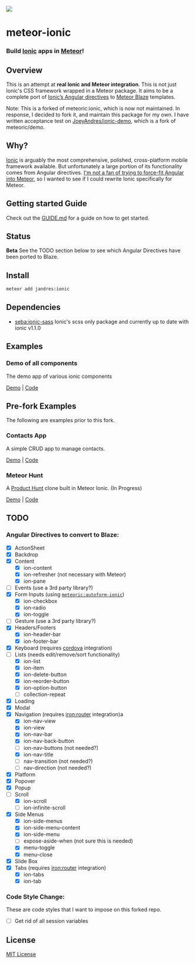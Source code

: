 ![](http://f.cl.ly/items/391y4708420P0H001k1G/meteoric.png)

# meteor-ionic

### Build [Ionic](http://ionicframework.com/) apps in [Meteor](https://www.meteor.com/)!

## Overview

This is an attempt at **real Ionic and Meteor integration**. This is not just Ionic's CSS framework wrapped in a Meteor package. It aims to be a complete port of [Ionic’s Angular directives](http://ionicframework.com/docs/api/) to [Meteor Blaze](https://www.meteor.com/blaze) templates.

Note: This is a forked of meteoric:ionic, which is now not maintained. In response, I decided to fork it, and maintain this package for my own. I have written acceptance test on [JoeyAndres/ionic-demo](https://github.com/JoeyAndres/ionic-demo), which is a fork of meteoric/demo.

## Why?
[Ionic](http://ionicframework.com/) is arguably the most comprehensive, polished, cross-platform mobile framework available. But unfortunately a large portion of its functionality comes from Angular directives. [I'm not a fan of trying to force-fit Angular into Meteor](https://medium.com/space-camp/your-meteor-app-probably-doesnt-need-angular-13986a0323f6), so I wanted to see if I could rewrite Ionic specifically for Meteor.

## Getting started Guide
Check out the [GUIDE.md](GUIDE.md) for a guide on how to get started.

## Status

**Beta** See the TODO section below to see which Angular Directives have been ported to Blaze.

## Install

```bash
meteor add jandres:ionic
```

## Dependencies

- [seba:ionic-sass](https://github.com/sebakerckhof/meteor-ionic-sass/) Ionic's scss only package and currently up to date with ionic v1.1.0

## Examples

### Demo of all components
The demo app of various ionic components

[Demo](http://jandres-ionic.meteor.com/) |  [Code](https://github.com/JoeyAndres/ionic-demo)

## Pre-fork Examples

The following are examples prior to this fork.

### Contacts App
A simple CRUD app to manage contacts.

[Demo](http://meteoric-contacts.meteor.com) |  [Code](https://github.com/meteoric/contacts)

### Meteor Hunt
A [Product Hunt](http://producthunt.com) clone built in Meteor Ionic. (In Progress)

[Demo](http://meteorhunt.meteor.com/) |  [Code](https://github.com/meteoric/meteorhunt)

## TODO

### Angular Directives to convert to Blaze:
* [x] ActionSheet
* [x] Backdrop
* [x] Content
  * [x] ion-content
  * [x] ion-refresher (not necessary with Meteor)
  * [x] ion-pane
* [ ] Events (use a 3rd party library?)
* [x] Form Inputs (using [`meteoric:autoform-ionic`](https://github.com/meteoric/autoform-ionic))
  * [x] ion-checkbox
  * [x] ion-radio
  * [x] ion-toggle
* [ ] Gesture (use a 3rd party library?)
* [x] Headers/Footers
  * [x] ion-header-bar
  * [x] ion-footer-bar
* [x] Keyboard (requires [cordova](http://cordova.apache.org/) integration)
* [ ] Lists (needs edit/remove/sort functionality)
  * [x] ion-list
  * [x] ion-item
  * [x] ion-delete-button
  * [x] ion-reorder-button
  * [x] ion-option-button
  * [ ] collection-repeat
* [x] Loading
* [x] Modal
* [x] Navigation (requires [iron:router](https://github.com/EventedMind/iron-router) integration)a
  * [x] ion-nav-view
  * [x] ion-view
  * [x] ion-nav-bar
  * [x] ion-nav-back-button
  * [ ] ion-nav-buttons (not needed?)
  * [x] ion-nav-title
  * [ ] nav-transition (not needed?)
  * [ ] nav-direction (not needed?)
* [x] Platform
* [x] Popover
* [x] Popup
* [ ] Scroll
  * [x] ion-scroll
  * [ ] ion-infinite-scroll
* [x] Side Menus
  * [x] ion-side-menus
  * [x] ion-side-menu-content
  * [x] ion-side-menu
  * [ ] expose-aside-when (not sure this is needed)
  * [x] menu-toggle
  * [x] menu-close
* [x] Slide Box
* [x] Tabs (requires [iron:router](https://github.com/EventedMind/iron-router) integration)
  * [x] ion-tabs
  * [x] ion-tab
  
### Code Style Change: 
These are code styles that I want to impose on this forked repo.
* [ ] Get rid of all session variables

## License
[MIT License](https://github.com/meteoric/meteor-ionic/blob/master/LICENSE)
